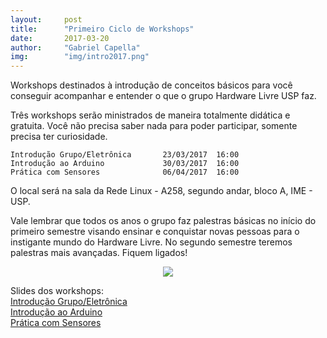 ```yaml
---
layout:     post
title:      "Primeiro Ciclo de Workshops"
date:       2017-03-20
author:     "Gabriel Capella"
img:        "img/intro2017.png"
---
```


Workshops destinados à introdução de conceitos básicos para você conseguir acompanhar e entender o que o grupo Hardware Livre USP faz.

Três workshops serão ministrados de maneira totalmente didática e gratuita. Você não precisa saber nada para poder participar, somente precisa ter curiosidade.

```
Introdução Grupo/Eletrônica       23/03/2017  16:00
Introdução ao Arduino             30/03/2017  16:00
Prática com Sensores              06/04/2017  16:00
```

O local será na sala da Rede Linux - A258, segundo andar, bloco A, IME - USP.

Vale lembrar que todos os anos o grupo faz palestras básicas no início do primeiro semestre visando ensinar e conquistar novas pessoas para o instigante mundo do Hardware Livre. No segundo semestre teremos palestras mais avançadas. Fiquem ligados!

<p style="text-align: center;">
    <img src="{{ site.baseurl }}/img/intro2017.png" style="margin: 0 auto; max-height: 400px;" />
</p>

Slides dos workshops:<br>
<a href="{{ site.baseurl }}/slides/Hardware%20Livre%20USP%20-%20GRUPO_ELETRONICA.pdf">Introdução Grupo/Eletrônica</a><br>
<a href="{{ site.baseurl }}/slides/Oficina%20de%20Introdu%C3%A7%C3%A3o%20ao%20Arduino.pdf">Introdução ao Arduino</a><br>
<a href="{{ site.baseurl }}/slides/HLUSP-Sensores.pdf">Prática com Sensores</a>

